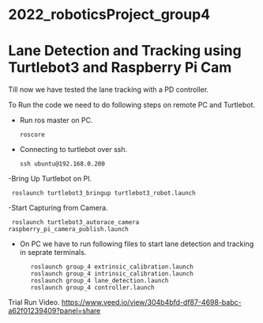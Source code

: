 # 2022_roboticsProject_group4
# Lane Detection and Tracking using Turtlebot3 and Raspberry Pi Cam
Till now we have tested the lane tracking with a PD controller.

To Run the code we need to do following steps on remote PC and Turtlebot.

- Run ros master on PC. 
           
      roscore
- Connecting to turtlebot over ssh.

      ssh ubuntu@192.168.0.200
-Bring Up Turtlebot on PI.

     roslaunch turtlebot3_bringup turtlebot3_robot.launch 
-Start Capturing from Camera.

     roslaunch turtlebot3_autorace_camera raspberry_pi_camera_publish.launch
- On PC we have to run following files to start lane detection and tracking in seprate terminals.
 
         roslaunch group_4 extrinsic_calibration.launch
         roslaunch group_4 intrinsic_calibration.launch 
         roslaunch group_4 lane_detection.launch 
         roslaunch group_4 controller.launch 


Trial Run Video.
https://www.veed.io/view/304b4bfd-df87-4698-babc-a62f01239409?panel=share
